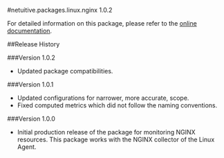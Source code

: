 #netuitive.packages.linux.nginx 1.0.2

For detailed information on this package, please refer to the [online documentation](https://help.app.netuitive.com/Content/Misc/Datasources/Netuitive/integrations/nginx.htm).

##Release History

###Version 1.0.2

* Updated package compatibilities.

###Version 1.0.1

* Updated configurations for narrower, more accurate, scope.
* Fixed computed metrics which did not follow the naming conventions.

###Version 1.0.0

* Initial production release of the package for monitoring NGINX resources.  This package works with the NGINX collector of the Linux Agent.
